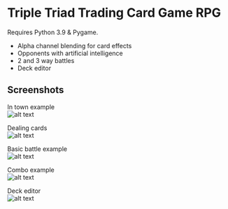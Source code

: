 # Triple Triad Trading Card Game RPG
Requires Python 3.9 & Pygame.
  
- Alpha channel blending for card effects
- Opponents with artificial intelligence
- 2 and 3 way battles
- Deck editor
  
## Screenshots
In town example  
![alt text](https://github.com/rstotler/gifs/blob/main/TT-Town.gif)  
  
Dealing cards  
![alt text](https://github.com/rstotler/gifs/blob/main/TT-Deal.gif)  
  
Basic battle example  
![alt text](https://github.com/rstotler/gifs/blob/main/TT-Battle.gif)  
  
Combo example  
![alt text](https://github.com/rstotler/gifs/blob/main/TT-Combo.gif)  
  
Deck editor  
![alt text](https://github.com/rstotler/gifs/blob/main/TT-Deck.gif)  
